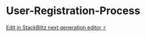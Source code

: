 # User-Registration-Process

[Edit in StackBlitz next generation editor ⚡️](https://stackblitz.com/~/github.com/robuc33/User-Registration-Process)